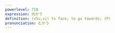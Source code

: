 ```yaml
---
powerlevel: 710
expression: 向かう
definition: (v5u,vi) to face; to go towards; (P)
pronunciation: むかう
---
```

